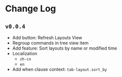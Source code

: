 # Change Log

## `v0.0.4`

- Add button: Refresh Layouts View
- Regroup commands in tree view item
- Add feature: Sort layouts by name or modified time
- Localization
    - `zh-cn`
    - `en`
- Add when clause context: `tab-layout.sort_by`
